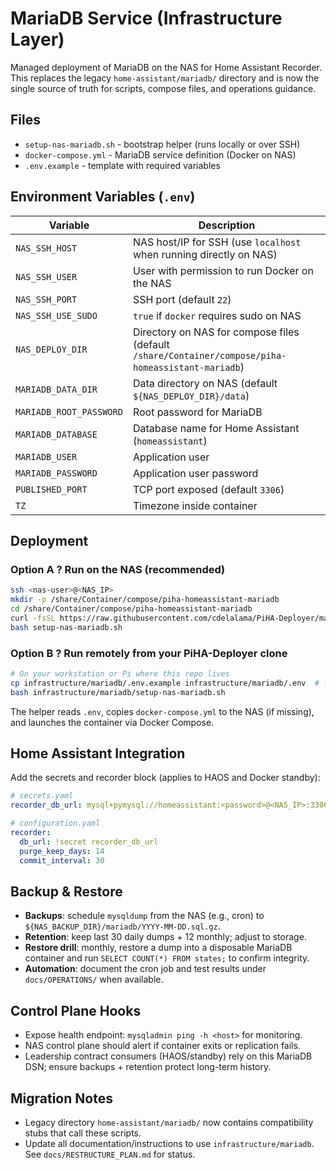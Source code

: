 # MariaDB Service (Infrastructure Layer)

Managed deployment of MariaDB on the NAS for Home Assistant Recorder. This replaces the legacy `home-assistant/mariadb/` directory and is now the single source of truth for scripts, compose files, and operations guidance.

## Files
- `setup-nas-mariadb.sh` - bootstrap helper (runs locally or over SSH)
- `docker-compose.yml` - MariaDB service definition (Docker on NAS)
- `.env.example` - template with required variables

## Environment Variables (`.env`)
| Variable | Description |
|----------|-------------|
| `NAS_SSH_HOST` | NAS host/IP for SSH (use `localhost` when running directly on NAS) |
| `NAS_SSH_USER` | User with permission to run Docker on the NAS |
| `NAS_SSH_PORT` | SSH port (default `22`) |
| `NAS_SSH_USE_SUDO` | `true` if `docker` requires sudo on NAS |
| `NAS_DEPLOY_DIR` | Directory on NAS for compose files (default `/share/Container/compose/piha-homeassistant-mariadb`) |
| `MARIADB_DATA_DIR` | Data directory on NAS (default `${NAS_DEPLOY_DIR}/data`) |
| `MARIADB_ROOT_PASSWORD` | Root password for MariaDB |
| `MARIADB_DATABASE` | Database name for Home Assistant (`homeassistant`) |
| `MARIADB_USER` | Application user |
| `MARIADB_PASSWORD` | Application user password |
| `PUBLISHED_PORT` | TCP port exposed (default `3306`) |
| `TZ` | Timezone inside container |

## Deployment
### Option A ? Run on the NAS (recommended)
```bash
ssh <nas-user>@<NAS_IP>
mkdir -p /share/Container/compose/piha-homeassistant-mariadb
cd /share/Container/compose/piha-homeassistant-mariadb
curl -fsSL https://raw.githubusercontent.com/cdelalama/PiHA-Deployer/main/infrastructure/mariadb/setup-nas-mariadb.sh -o setup-nas-mariadb.sh
bash setup-nas-mariadb.sh
```

### Option B ? Run remotely from your PiHA-Deployer clone
```bash
# On your workstation or Pi where this repo lives
cp infrastructure/mariadb/.env.example infrastructure/mariadb/.env  # fill in secrets
bash infrastructure/mariadb/setup-nas-mariadb.sh
```
The helper reads `.env`, copies `docker-compose.yml` to the NAS (if missing), and launches the container via Docker Compose.

## Home Assistant Integration
Add the secrets and recorder block (applies to HAOS and Docker standby):
```yaml
# secrets.yaml
recorder_db_url: mysql+pymysql://homeassistant:<password>@<NAS_IP>:3306/homeassistant?charset=utf8mb4

# configuration.yaml
recorder:
  db_url: !secret recorder_db_url
  purge_keep_days: 14
  commit_interval: 30
```

## Backup & Restore
- **Backups**: schedule `mysqldump` from the NAS (e.g., cron) to `${NAS_BACKUP_DIR}/mariadb/YYYY-MM-DD.sql.gz`.
- **Retention**: keep last 30 daily dumps + 12 monthly; adjust to storage.
- **Restore drill**: monthly, restore a dump into a disposable MariaDB container and run `SELECT COUNT(*) FROM states;` to confirm integrity.
- **Automation**: document the cron job and test results under `docs/OPERATIONS/` when available.

## Control Plane Hooks
- Expose health endpoint: `mysqladmin ping -h <host>` for monitoring.
- NAS control plane should alert if container exits or replication fails.
- Leadership contract consumers (HAOS/standby) rely on this MariaDB DSN; ensure backups + retention protect long-term history.

## Migration Notes
- Legacy directory `home-assistant/mariadb/` now contains compatibility stubs that call these scripts.
- Update all documentation/instructions to use `infrastructure/mariadb`. See `docs/RESTRUCTURE_PLAN.md` for status.







